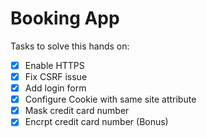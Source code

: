 # Booking App

Tasks to solve this hands on:

- [X] Enable HTTPS
- [X] Fix CSRF issue
- [X] Add login form
- [X] Configure Cookie with same site attribute
- [X] Mask credit card number
- [X] Encrpt credit card number (Bonus)
